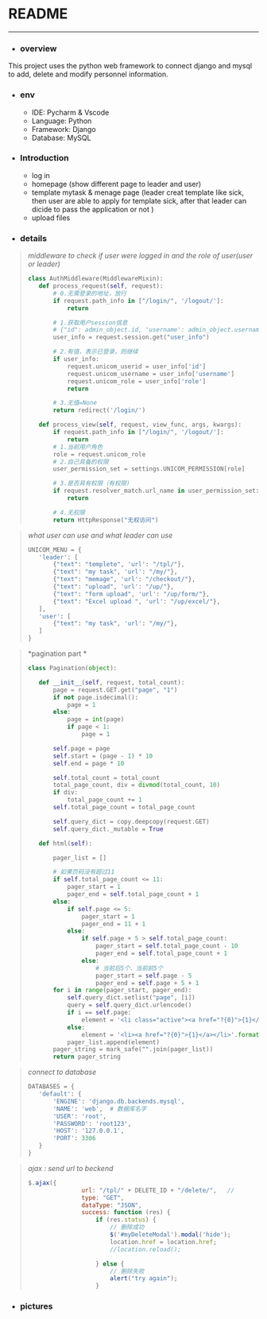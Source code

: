 # README

---

+ ### overview

This project uses the python web framework to connect django and mysql to add, delete and modify personnel information.

+ ### env

	+ IDE: Pycharm & Vscode
	+ Language: Python
	+ Framework: Django
	+ Database: MySQL

+ ### Introduction

	+ log in
	+ homepage (show different page to leader and user)
	+ template mytask & menage page (leader creat template like sick, then user are able to apply for template sick, after that leader can dicide to pass the application or not )
	+ upload files

+ ### details

>*middleware to check if user were logged in and the role of user(user or leader)*
>
>```python
>class AuthMiddleware(MiddlewareMixin):
>    def process_request(self, request):
>        # 0.无需登录的地址，放行
>        if request.path_info in ["/login/", '/logout/']:
>            return
>
>        # 1.获取用户session信息
>        # {"id": admin_object.id, 'username': admin_object.username}
>        user_info = request.session.get("user_info")
>
>        # 2.有值，表示已登录，则继续
>        if user_info:
>            request.unicom_userid = user_info['id']
>            request.unicom_username = user_info['username']
>            request.unicom_role = user_info['role']
>            return
>
>        # 3.无值=None
>        return redirect('/login/')
>
>    def process_view(self, request, view_func, args, kwargs):
>        if request.path_info in ["/login/", '/logout/']:
>            return
>        # 1.当前用户角色
>        role = request.unicom_role
>        # 2.自己具备的权限
>        user_permission_set = settings.UNICOM_PERMISSION[role]
>
>        # 3.是否具有权限（有权限)
>        if request.resolver_match.url_name in user_permission_set:
>            return
>
>        # 4.无权限
>        return HttpResponse("无权访问")
>```

>*what user can use and what leader can use*
>
>```python
>UNICOM_MENU = {
>    'leader': [
>        {"text": "templete", 'url': "/tpl/"},
>        {"text": "my task", 'url': "/my/"},
>        {"text": "memage", 'url': "/checkout/"},
>        {"text": "upload", 'url': "/up/"},
>        {"text": "form upload", 'url': "/up/form/"},
>        {"text": "Excel upload ", 'url': "/up/excel/"},
>    ],
>    'user': [
>        {"text": "my task", 'url': "/my/"},
>    ]
>}
>
>```
>
>

>*pagination part *
>
>```python
>class Pagination(object):
>
>    def __init__(self, request, total_count):
>        page = request.GET.get("page", "1")
>        if not page.isdecimal():
>            page = 1
>        else:
>            page = int(page)
>            if page < 1:
>                page = 1
>
>        self.page = page
>        self.start = (page - 1) * 10
>        self.end = page * 10
>
>        self.total_count = total_count
>        total_page_count, div = divmod(total_count, 10)
>        if div:
>            total_page_count += 1
>        self.total_page_count = total_page_count
>
>        self.query_dict = copy.deepcopy(request.GET)
>        self.query_dict._mutable = True
>
>    def html(self):
>
>        pager_list = []
>
>        # 如果页码没有超过11
>        if self.total_page_count <= 11:
>            pager_start = 1
>            pager_end = self.total_page_count + 1
>        else:
>            if self.page <= 5:
>                pager_start = 1
>                pager_end = 11 + 1
>            else:
>                if self.page + 5 > self.total_page_count:
>                    pager_start = self.total_page_count - 10
>                    pager_end = self.total_page_count + 1
>                else:
>                    # 当前后5个、当前前5个
>                    pager_start = self.page - 5
>                    pager_end = self.page + 5 + 1
>        for i in range(pager_start, pager_end):
>            self.query_dict.setlist("page", [i])
>            query = self.query_dict.urlencode()
>            if i == self.page:
>                element = '<li class="active"><a href="?{0}">{1}</a></li>'.format(query, i)
>            else:
>                element = '<li><a href="?{0}">{1}</a></li>'.format(query, i)
>            pager_list.append(element)
>        pager_string = mark_safe("".join(pager_list))
>        return pager_string
>
>```
>
>

>*connect to database*
>
>```python
>DATABASES = {
>    'default': {
>        'ENGINE': 'django.db.backends.mysql',
>        'NAME': 'web',  # 数据库名字
>        'USER': 'root',
>        'PASSWORD': 'root123',
>        'HOST': '127.0.0.1',
>        'PORT': 3306
>    }
>}
>
>```
>
>

>*ajax : send url to beckend*
>
>```javascript
>$.ajax({
>                url: "/tpl/" + DELETE_ID + "/delete/",   //
>                type: "GET",
>                dataType: "JSON",
>                success: function (res) {
>                    if (res.status) {
>                        // 删除成功
>                        $('#myDeleteModal').modal('hide');
>                        location.href = location.href;
>                        //location.reload();
>
>                    } else {
>                        // 删除失败
>                        alert("try again");
>                    }
>```

+ ### pictures

